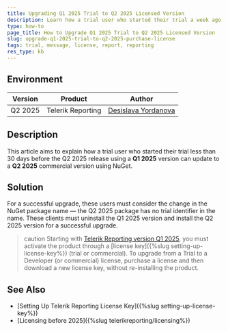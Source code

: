 ```yaml
---
title: Upgrading Q1 2025 Trial to Q2 2025 Licensed Version
description: Learn how a trial user who started their trial a week ago using a Q1 2025 version can update to a Q2 2025 version using NuGet.
type: how-to
page_title: How to Upgrade Q1 2025 Trial to Q2 2025 Licensed Version
slug: upgrade-q1-2025-trial-to-q2-2025-purchase-license
tags: trial, message, license, report, reporting 
res_type: kb
---
```


## Environment

| Version | Product | Author | 
| ---- | ---- | ---- | 
| Q2 2025| Telerik Reporting |[Desislava Yordanova](https://www.telerik.com/blogs/author/desislava-yordanova)| 

## Description

This article aims to explain how a trial user who started their trial less than 30 days before the Q2 2025 release  using a **Q1 2025** version can update to a **Q2 2025** commercial version using NuGet.

## Solution

For a successful upgrade, these users must consider the change in the NuGet package name — the Q2 2025 package has no trial identifier in the name. These clients must uninstall the Q1 2025 version and install the Q2 2025 version for a successful upgrade. 

>caution Starting with [Telerik Reporting version Q1 2025](https://www.telerik.com/blogs/license-key-files-telerik-kendo-ui-products-2025-update), you must activate the product through a [license key]({%slug setting-up-license-key%}) (trial or commercial). To upgrade from a Trial to a Developer (or commercial) license, purchase a license and then download a new license key, without re-installing the product.


## See Also

* [Setting Up Telerik Reporting License Key]({%slug setting-up-license-key%})
* [Licensing before 2025]({%slug telerikreporting/licensing%})

